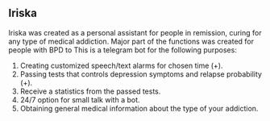## Iriska

Iriska was created as a personal assistant for people in remission, curing for any type of medical addiction. Major part of the functions was created for people with BPD to This is a telegram bot for the following purposes:
1. Creating customized speech/text alarms for chosen time (+).
2. Passing tests that controls depression symptoms and relapse probability (+).
3. Receive a statistics from the passed tests.
4. 24/7 option for small talk with a bot.
5. Obtaining general medical information about the type of your addiction.


